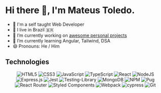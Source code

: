 # Hi there 👋, I'm Mateus Toledo.

- :man: I'm a self taught Web Developer
- :house_with_garden: I live in Brazil :brazil:
- 🔭 I’m currently working on [awesome personal projects](https://github.com/mateusmtoledo/fancybook)
- 🌱 I’m currently learning Angular, Tailwind, DSA
- 😄 Pronouns: He / Him

## Technologies

<p align="center">
  <img
    src="https://img.shields.io/badge/html5-%23E34F26.svg?style=for-the-badge&amp;logo=html5&amp;logoColor=white"
    alt="HTML5"
  />
  <img
    src="https://img.shields.io/badge/css3-%231572B6.svg?style=for-the-badge&amp;logo=css3&amp;logoColor=white"
    alt="CSS3"
  />
  <img
    src="https://img.shields.io/badge/javascript-%23323330.svg?style=for-the-badge&amp;logo=javascript&amp;logoColor=%23F7DF1E"
    alt="JavaScript"
  />
  <img
    src="https://img.shields.io/badge/typescript-%23007ACC.svg?style=for-the-badge&amp;logo=typescript&amp;logoColor=white"
    alt="TypeScript"
  />
  <img
    src="https://img.shields.io/badge/react-%2320232a.svg?style=for-the-badge&amp;logo=react&amp;logoColor=%2361DAFB"
    alt="React"
  />
  <img
    src="https://img.shields.io/badge/node.js-6DA55F?style=for-the-badge&amp;logo=node.js&amp;logoColor=white"
    alt="NodeJS"
  />
  <img
    src="https://img.shields.io/badge/express.js-%23404d59.svg?style=for-the-badge&amp;logo=express&amp;logoColor=%2361DAFB"
    alt="Express.js"
  />
  <img
    src="https://img.shields.io/badge/-jest-%23C21325?style=for-the-badge&amp;logo=jest&amp;logoColor=white"
    alt="Jest"
  />
  <img
    src="https://img.shields.io/badge/-TestingLibrary-%23E33332?style=for-the-badge&amp;logo=testing-library&amp;logoColor=white"
    alt="Testing-Library"
  />
  <img
    src="https://img.shields.io/badge/MongoDB-%234ea94b.svg?style=for-the-badge&amp;logo=mongodb&amp;logoColor=white"
    alt="MongoDB"
  />
  <img
    src="https://img.shields.io/badge/NPM-%23000000.svg?style=for-the-badge&amp;logo=npm&amp;logoColor=white"
    alt="NPM"
  />
  <img
    src="https://img.shields.io/badge/Pug-FFF?style=for-the-badge&amp;logo=pug&amp;logoColor=A86454"
    alt="Pug"
  />
  <img
    src="https://img.shields.io/badge/React_Router-CA4245?style=for-the-badge&amp;logo=react-router&amp;logoColor=white"
    alt="React Router"
  />
  <img
    src="https://img.shields.io/badge/styled--components-DB7093?style=for-the-badge&amp;logo=styled-components&amp;logoColor=white"
    alt="Styled Components"
  />
  <img
    src="https://img.shields.io/badge/webpack-%238DD6F9.svg?style=for-the-badge&amp;logo=webpack&amp;logoColor=black"
    alt="Webpack"
  />
  <img
    src="https://img.shields.io/badge/-cypress-%23E5E5E5?style=for-the-badge&amp;logo=cypress&amp;logoColor=058a5e"
    alt="cypress"
  />
  <img
    src="https://img.shields.io/badge/git-%23F05033.svg?style=for-the-badge&amp;logo=git&amp;logoColor=white"
    alt="Git"
  />
</p>


<!--
**mateusmtoledo/mateusmtoledo** is a ✨ _special_ ✨ repository because its `README.md` (this file) appears on your GitHub profile.

Here are some ideas to get you started:

- 🔭 I’m currently working on ...
- 🌱 I’m currently learning ...
- 👯 I’m looking to collaborate on ...
- 🤔 I’m looking for help with ...
- 💬 Ask me about ...
- 📫 How to reach me: ...
- 😄 Pronouns: ...
- ⚡ Fun fact: ...
-->
